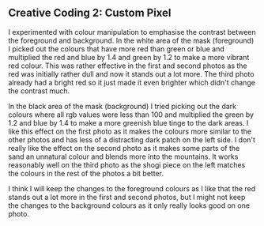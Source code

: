 ## Creative Coding 2: Custom Pixel

I experimented with colour manipulation to emphasise the contrast between the foreground and background. In the white area of the mask (foreground) I picked out the colours that have more red than green or blue and multiplied the red and blue by 1.4 and green by 1.2 to make a more vibrant red colour. This was rather effective in the first and second photos as the red was initially rather dull and now it stands out a lot more. The third photo already had a bright red so it just made it even brighter which didn't change the contrast much.

In the black area of the mask (background) I tried picking out the dark colours where all rgb values were less than 100 and multiplied the green by 1.2 and blue by 1.4 to make a more greenish blue tinge to the dark areas. I like this effect on the first photo as it makes the colours more similar to the other photos and has less of a distracting dark patch on the left side. I don't really like the effect on the second photo as it makes some parts of the sand an unnatural colour and blends more into the mountains. It works reasonably well on the third photo as the shogi piece on the left matches the colours in the rest of the photos a bit better.

I think I will keep the changes to the foreground colours as I like that the red stands out a lot more in the first and second photos, but I might not keep the changes to the background colours as it only really looks good on one photo.
